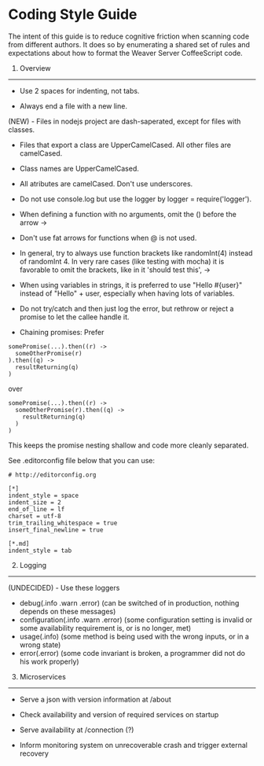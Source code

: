 Coding Style Guide
==================

The intent of this guide is to reduce cognitive friction when scanning code
from different authors. It does so by enumerating a shared set of rules and
expectations about how to format the Weaver Server CoffeeScript code.

1. Overview
-----------

- Use 2 spaces for indenting, not tabs.

- Always end a file with a new line.

(NEW) - Files in nodejs project are dash-saperated, except for files with classes.

- Files that export a class are UpperCamelCased. All other files are camelCased.

- Class names are UpperCamelCased. 

- All atributes are camelCased. Don't use underscores.

- Do not use console.log but use the logger by logger = require('logger').
- When defining a function with no arguments, omit the () before the arrow ->

- Don't use fat arrows for functions when @ is not used.

- In general, try to always use function brackets like randomInt(4) instead of randomInt 4. In very rare cases (like testing with mocha) it is favorable to omit the brackets, like in it 'should test this', ->

- When using variables in strings, it is preferred to use "Hello #{user}" instead of "Hello" + user, especially when having lots of variables.

- Do not try/catch and then just log the error, but rethrow or reject a promise to let the callee handle it.

- Chaining promises: Prefer 
```
somePromise(...).then((r) ->
  someOtherPromise(r)
).then((q) ->
  resultReturning(q)
)
```
over
```
somePromise(...).then((r) ->
  someOtherPromise(r).then((q) ->
    resultReturning(q)
  )
)
```
This keeps the promise nesting shallow and code more cleanly separated.


See .editorconfig file below that you can use:

```
# http://editorconfig.org

[*]
indent_style = space
indent_size = 2
end_of_line = lf
charset = utf-8
trim_trailing_whitespace = true
insert_final_newline = true

[*.md]
indent_style = tab
```

2. Logging
----------

(UNDECIDED) - Use these loggers

  - debug(.info .warn .error) (can be switched of in production, nothing depends on these messages)
  - configuration(.info .warn .error) (some configuration setting is invalid or some availability requirement is, or is no longer, met)
  - usage(.info) (some method is being used with the wrong inputs, or in a wrong state)
  - error(.error) (some code invariant is broken, a programmer did not do his work properly)

3. Microservices
----------------

- Serve a json with version information at /about

- Check availability and version of required services on startup

- Serve availability at /connection (?)

- Inform monitoring system on unrecoverable crash and trigger external recovery

